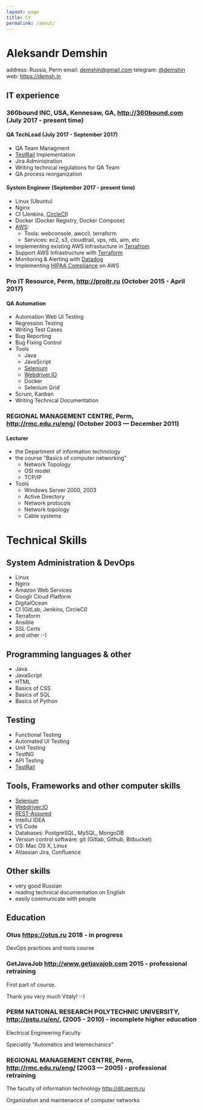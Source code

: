 ```yaml
---
layout: page
title: CV
permalink: /about/
---
```


# Aleksandr Demshin

address: Russia, Perm
email: [demshin@gmail.com](mailto:demshin@gmail.com)
telegram: [@demshin](https://t.me/demshin)
web: <https://demsh.in>

## IT experience

### 360bound INC, USA, Kennesaw, GA, <http://360bound.com> (July 2017 - present time)

#### QA TechLead (July 2017 - September 2017)

- QA Team Managment
- [TestRail](http://www.gurock.com/testrail/) Implementation
- Jira Administration
- Writing technical regulations for QA Team
- QA process reorganization

#### System Engineer (September 2017 - present time)

- Linux (Ubuntu)
- Nginx
- CI (Jenkins, [CircleCI](https://circleci.com))
- Docker (Docker Registry, Docker Compose)
- [AWS](https://aws.amazon.com):
  - Tools: webconsole, awccli, terraform
  - Services: ec2, s3, cloudtrail, vps, rds, aim, etc
- Implementing existing AWS Infrastucture in [Terrafrom](https://www.terraform.io)
- Support AWS Infrastructure with [Terraform](https://www.terraform.io)
- Monitoring & Alerting with [Datadog](https://www.datadoghq.com)
- Implementing [HIPAA Compliance](https://en.wikipedia.org/wiki/Health_Insurance_Portability_and_Accountability_Act) on AWS

### Pro IT Resource, Perm, <http://proitr.ru> (October 2015 - April 2017)

#### QA Automation

- Automation Web UI Testing
- Regression Testing
- Writing Test Cases
- Bug Reporting
- Bug Fixing Control
- Tools
  - Java
  - JavaScript
  - [Selenium](http://seleniumhq.org)
  - [Webdriver.IO](http://webdriver.io)
  - Docker
  - Selenium Grid
- Scrum, Kanban
- Writing Technical Documentation

### REGIONAL MANAGEMENT CENTRE, Perm, <http://rmc.edu.ru/eng/> (October 2003 — December 2011)

#### Lecturer

- the Department of information technology
- the course "Basics of computer networking"
  - Network Topology
  - OSI model
  - TCP/IP
- Tools
  - Windows Server 2000, 2003
  - Active Directory
  - Network protocols
  - Network topology
  - Cable systems

# Technical Skills

## System Administration & DevOps

- Linux
- Nginx
- Amazon Web Services
- Googlr Cloud Platform
- DigitalOcean
- CI (GitLab, Jenkins, CircleCI)
- Terraform
- Ansible
- SSL Certs
- and other :-)

## Programming languages & other

- Java
- JavaScript
- HTML
- Basics of CSS
- Basics of SQL
- Basics of Python

## Testing

- Functional Testing
- Automated UI Testing
- Unit Testing
- TestNG
- API Testing
- [TestRail](http://www.gurock.com/testrail/)

## Tools, Frameworks and other computer skills

- [Selenium](http://www.seleniumhq.org)
- [Webdriver.IO](http://webdriver.io)
- [REST-Assured](http://rest-assured.io/)
- IntelliJ IDEA
- VS Code
- Databases: PostgreSQL, MySQL, MongoDB
- Version control software: git (Gitlab, Github, Bitbucket)
- OS: Mac OS X, Linux
- Atlassian Jira, Confluence

## Other skills

- very good Russian
- reading technical documentation on English
- easily communicate with people

## Education

### Otus <https://otus.ru> 2018 - in progress

DevOps practices and tools course

### GetJavaJob <http://www.getjavajob.com> 2015 - professional retraining

First part of course.

Thank you very much Vitaly! :-)

### PERM NATIONAL RESEARCH POLYTECHNIC UNIVERSITY, <http://pstu.ru/en/>, (2005 - 2010) - incomplete higher education

Electrical Engineering Faculty

Speciality "Automatics and telemechanics"

### REGIONAL MANAGEMENT CENTRE, Perm, <http://rmc.edu.ru/eng/> (2003 — 2005) - professional retraining

The faculty of information technology <http://dit.perm.ru>

Organization and maintenance of computer networks
